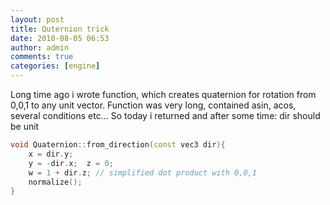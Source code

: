```yaml
---
layout: post
title: Quternion trick
date: 2010-08-05 06:53
author: admin
comments: true
categories: [engine]
---
```

Long time ago i wrote function, which creates quaternion for rotation from 0,0,1 to any unit vector. Function was very long, contained asin, acos, several conditions etc... So today i returned and after some time: dir should be unit

```cpp
void Quaternion::from_direction(const vec3 dir){
	x = dir.y;
	y = -dir.x;  z = 0;
	w = 1 + dir.z; // simplified dot product with 0,0,1
	normalize();
}
```

